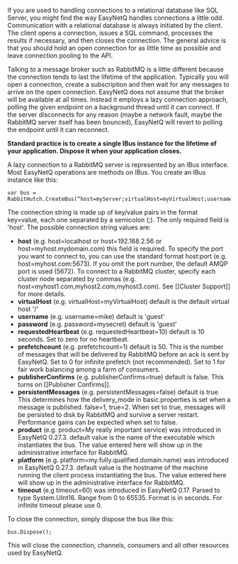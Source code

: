 If you are used to handling connections to a relational database like SQL Server, you might find the way EasyNetQ handles connections a little odd. Communication with a relational database is always initiated by the client. The client opens a connection, issues a SQL command, processes the results if necessary, and then closes the connection. The general advice is that you should hold an open connection for as little time as possible and leave connection pooling to the API. 

Talking to a message broker such as RabbitMQ is a little different because the connection tends to last the lifetime of the application. Typically you will open a connection, create a subscription and then wait for any messages to arrive on the open connection. EasyNetQ does not assume that the broker will be available at all times. Instead it employs a lazy connection approach, polling the given endpoint on a background thread until it can connect. If the server disconnects for any reason (maybe a network fault, maybe the RabbitMQ server itself has been bounced), EasyNetQ will revert to polling the endpoint until it can reconnect.

**Standard practice is to create a single IBus instance for the lifetime of your application. Dispose it when your application closes.**

A lazy connection to a RabbitMQ server is represented by an IBus interface. Most EasyNetQ operations are methods on IBus. You create an IBus instance like this:

    var bus = RabbitHutch.CreateBus(“host=myServer;virtualHost=myVirtualHost;username=mike;password=topsecret”);

The connection string is made up of key/value pairs in the format key=value, each one separated by a semicolon (;). The only required field is 'host'. The possible connection string values are:

* **host** (e.g. host=localhost or host=192.168.2.56 or host=myhost.mydomain.com) this field is required. To specify the port you want to connect to, you can use the standard format host:port (e.g. host=myhost.com:5673). If you omit the port number, the default AMQP port is used (5672). To connect to a RabbitMQ cluster, specify each cluster node separated by commas (e.g. host=myhost1.com,myhost2.com,myhost3.com). See [[Cluster Support]] for more details.
* **virtualHost** (e.g. virtualHost=myVirtualHost) default is the default virtual host '/'
* **username** (e.g. username=mike) default is 'guest'
* **password** (e.g. password=mysecret) default is 'guest'
* **requestedHeartbeat** (e.g. requestedHeartbeat=10) default is 10 seconds. Set to zero for no heartbeat.
* **prefetchcount** (e.g. prefetchcount=1) default is 50. This is the number of messages that will be delivered by RabbitMQ before an ack is sent by EasyNetQ. Set to 0 for infinite prefetch (not recommended). Set to 1 for fair work balancing among a farm of consumers.
* **publisherConfirms** (e.g. publisherConfirms=true) default is false. This turns on [[Publisher Confirms]].
* **persistentMessages** (e.g. persistentMessages=false) default is true. This determines how the delivery_mode in basic.properties is set when a message is published. false=1, true=2. When set to true, messages will be persisted to disk by RabbitMQ and survive a server restart. Performance gains can be expected when set to false.
* **product** (e.g. product=My really important service) was introduced in EasyNetQ 0.27.3. default value is the name of the executable which instantiates the bus. The value entered here will show up in the administrative interface for RabbitMQ. 
* **platform** (e.g. platform=my.fully.qualified.domain.name) was introduced in EasyNetQ 0.27.3. default value is the hostname of the machine running the client process instantiating the bus. The value entered here will show up in the administrative interface for RabbitMQ. 
* **timeout** (e.g timeout=60) was introduced in EasyNetQ 0.17. Parsed to type System.UInt16. Range from 0 to 65535. Format is in seconds. For infinite timeout please use 0.

To close the connection, simply dispose the bus like this:

    bus.Dispose();

This will close the connection, channels, consumers and all other resources used by EasyNetQ.